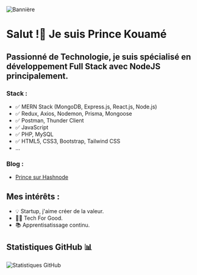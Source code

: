 ![Bannière](https://blog.zenhub.com/wp-content/uploads/2021/09/Frame-22-min.jpg)


# Salut !👋 Je suis Prince Kouamé

## Passionné de Technologie, je suis spécialisé en développement Full Stack avec NodeJS principalement. 

### Stack :
- ✅ MERN Stack (MongoDB, Express.js, React.js, Node.js)
- ✅ Redux, Axios, Nodemon, Prisma, Mongoose
- ✅ Postman, Thunder Client
- ✅ JavaScript
- ✅ PHP, MySQL
- ✅ HTML5, CSS3, Bootstrap, Tailwind CSS
- ...


### Blog :
- [Prince sur Hashnode](https://blog.princekouame.com/) 

## Mes intérêts :
- 💡 Startup, j'aime créer de la valeur.
- 👨‍💻 Tech For Good.
- 📚 Apprentisatissage continu.

## Statistiques GitHub 📊
![Statistiques GitHub](https://github-readme-stats.vercel.app/api?username=kouame09&show_icons=true&theme=radical)



